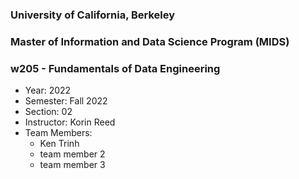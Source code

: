 ### University of California, Berkeley
### Master of Information and Data Science Program (MIDS)
### w205 - Fundamentals of Data Engineering

* Year: 2022
* Semester: Fall 2022
* Section: 02
* Instructor: Korin Reed
* Team Members: 
    * Ken Trinh
    * team member 2
    * team member 3
